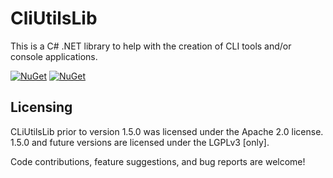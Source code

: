 # CliUtilsLib

This is a C# .NET library to help with the creation of CLI tools and/or console applications.

[![NuGet](https://img.shields.io/nuget/v/CliUtilsLib.svg)](https://www.nuget.org/packages/CliUtilsLib/)
[![NuGet](https://img.shields.io/nuget/dt/CliUtilsLib.svg)](https://www.nuget.org/packages/CliUtilsLib/)

## Licensing

CLiUtilsLib prior to version 1.5.0 was licensed under the Apache 2.0 license. 1.5.0 and future versions are licensed under the LGPLv3 [only].

Code contributions, feature suggestions, and bug reports are welcome!
